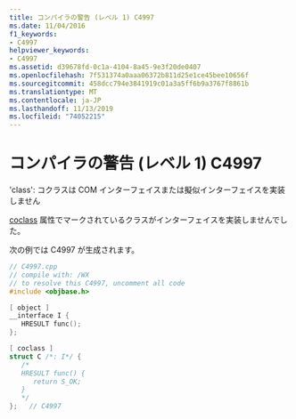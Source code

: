 ```yaml
---
title: コンパイラの警告 (レベル 1) C4997
ms.date: 11/04/2016
f1_keywords:
- C4997
helpviewer_keywords:
- C4997
ms.assetid: d39678fd-0c1a-4104-8a45-9e3f20de0407
ms.openlocfilehash: 7f531374a0aaa06372b811d25e1ce45bee10656f
ms.sourcegitcommit: 458dcc794e3841919c01a3a5ff6b9a3767f8861b
ms.translationtype: MT
ms.contentlocale: ja-JP
ms.lasthandoff: 11/13/2019
ms.locfileid: "74052215"
---
```

# <a name="compiler-warning-level-1-c4997"></a>コンパイラの警告 (レベル 1) C4997

'class': コクラスは COM インターフェイスまたは擬似インターフェイスを実装しません

[coclass](../../windows/coclass.md) 属性でマークされているクラスがインターフェイスを実装しませんでした。

次の例では C4997 が生成されます。

```cpp
// C4997.cpp
// compile with: /WX
// to resolve this C4997, uncomment all code
#include <objbase.h>

[ object ]
__interface I {
   HRESULT func();
};

[ coclass ]
struct C /*: I*/ {
   /*
   HRESULT func() {
      return S_OK;
   }
   */
};   // C4997
```